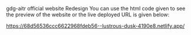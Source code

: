  gdg-aitr official website Redesign
 You can use the html code given to see the preview of the website or the live deployed URL is given below:


https://68d56536ccc6622968fdeb56--lustrous-dusk-4190e8.netlify.app/
